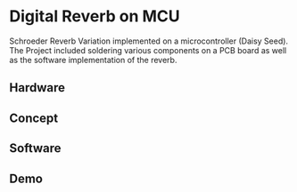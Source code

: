 # Digital Reverb on MCU
Schroeder Reverb Variation implemented on a microcontroller (Daisy Seed). The Project included soldering various components on a PCB board as well as the software implementation of the reverb.

## Hardware

## Concept

## Software

## Demo
